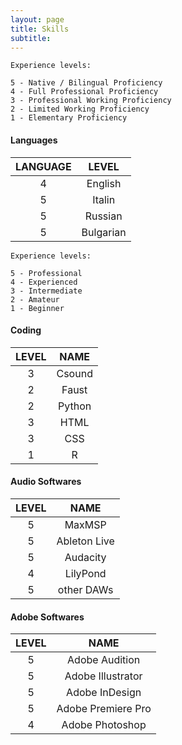 ```yaml
---
layout: page
title: Skills
subtitle:
---
```


```
Experience levels:

5 - Native / Bilingual Proficiency
4 - Full Professional Proficiency
3 - Professional Working Proficiency
2 - Limited Working Proficiency
1 - Elementary Proficiency
```

#### Languages

|LANGUAGE|LEVEL|
|:---:|:---:|
|4|English|
|5|Italin|
|5|Russian|
|5|Bulgarian|

```
Experience levels:

5 - Professional
4 - Experienced
3 - Intermediate
2 - Amateur
1 - Beginner
```

#### Coding

|LEVEL|NAME|
|:---:|:---:|
|3|Csound|
|2|Faust|
|2|Python|
|3|HTML|
|3|CSS|
|1|R|

#### Audio Softwares

|LEVEL|NAME|
|:---:|:---:|
|5|MaxMSP|
|5|Ableton Live|
|5|Audacity|
|4|LilyPond|
|5|other DAWs|

#### Adobe Softwares

|LEVEL|NAME|
|:---:|:---:|
|5|Adobe Audition|
|5|Adobe Illustrator|
|5|Adobe InDesign|
|5|Adobe Premiere Pro|
|4|Adobe Photoshop|
